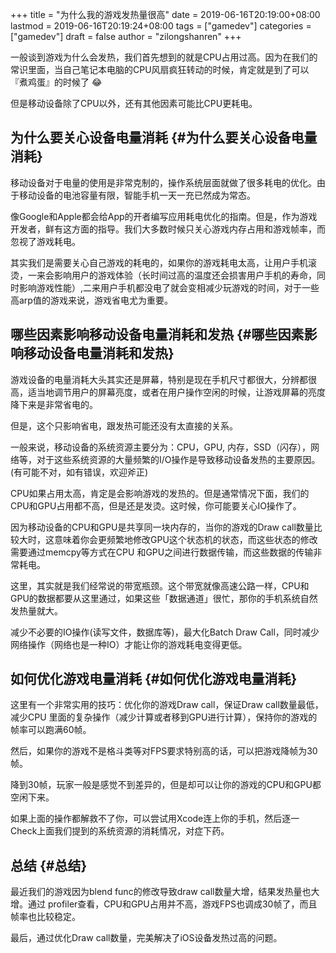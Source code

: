 +++
title = "为什么我的游戏发热量很高"
date = 2019-06-16T20:19:00+08:00
lastmod = 2019-06-16T20:19:24+08:00
tags = ["gamedev"]
categories = ["gamedev"]
draft = false
author = "zilongshanren"
+++

一般谈到游戏为什么会发热，我们首先想到的就是CPU占用过高。因为在我们的常识里面，当自己笔记本电脑的CPU风扇疯狂转动的时候，肯定就是到了可以『煮鸡蛋』的时候了 :joy:

但是移动设备除了CPU以外，还有其他因素可能比CPU更耗电。
<!--more-->


## 为什么要关心设备电量消耗 {#为什么要关心设备电量消耗}

移动设备对于电量的使用是非常克制的，操作系统层面就做了很多耗电的优化。由于移动设备的电池容量有限，智能手机一天一充已然成为常态。

像Google和Apple都会给App的开者编写应用耗电优化的指南。但是，作为游戏开发者，鲜有这方面的指导。我们大多数时候只关心游戏内存占用和游戏帧率，而忽视了游戏耗电。

其实我们是需要关心自己游戏的耗电的，如果你的游戏耗电太高，让用户手机滚烫，一来会影响用户的游戏体验（长时间过高的温度还会损害用户手机的寿命，同时影响游戏性能）,二来用户手机都没电了就会变相减少玩游戏的时间，对于一些高arp值的游戏来说，游戏省电尤为重要。


## 哪些因素影响移动设备电量消耗和发热 {#哪些因素影响移动设备电量消耗和发热}

游戏设备的电量消耗大头其实还是屏幕，特别是现在手机尺寸都很大，分辨都很高，适当地调节用户的屏幕亮度，或者在用户操作空闲的时候，让游戏屏幕的亮度降下来是非常省电的。

但是，这个只影响省电，跟发热可能还没有太直接的关系。

一般来说，移动设备的系统资源主要分为：CPU，GPU, 内存，SSD（闪存），网络等，对于这些系统资源的大量频繁的I/O操作是导致移动设备发热的主要原因。(有可能不对，如有错误，欢迎斧正)

CPU如果占用太高，肯定是会影响游戏的发热的。但是通常情况下面，我们的CPU和GPU占用都不高，但是还是发烫。这时候，你可能要关心IO操作了。

因为移动设备的CPU和GPU是共享同一块内存的，当你的游戏的Draw call数量比较大时，这意味着你会更频繁地修改GPU这个状态机的状态，而这些状态的修改需要通过memcpy等方式在CPU
和GPU之间进行数据传输，而这些数据的传输非常耗电。

这里，其实就是我们经常说的带宽瓶颈。这个带宽就像高速公路一样，CPU和GPU的数据都要从这里通过，如果这些「数据通道」很忙，那你的手机系统自然发热量就大。

减少不必要的IO操作(读写文件，数据库等)，最大化Batch Draw Call，同时减少网络操作（网络也是一种IO）才能让你的游戏耗电变得更低。


## 如何优化游戏电量消耗 {#如何优化游戏电量消耗}

这里有一个非常实用的技巧：优化你的游戏Draw call，保证Draw call数量最低，减少CPU
里面的复杂操作（减少计算或者移到GPU进行计算），保持你的游戏的帧率可以跑满60帧。

然后，如果你的游戏不是格斗类等对FPS要求特别高的话，可以把游戏降帧为30帧。

降到30帧，玩家一般是感觉不到差异的，但是却可以让你的游戏的CPU和GPU都空闲下来。

如果上面的操作都解救不了你，可以尝试用Xcode连上你的手机，然后逐一Check上面我们提到的系统资源的消耗情况，对症下药。


## 总结 {#总结}

最近我们的游戏因为blend func的修改导致draw call数量大增，结果发热量也大增。通过
profiler查看，CPU和GPU占用并不高，游戏FPS也调成30帧了，而且帧率也比较稳定。

最后，通过优化Draw call数量，完美解决了iOS设备发热过高的问题。

